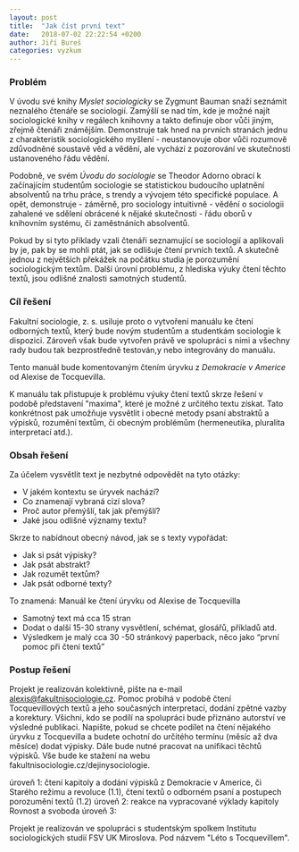 ```yaml
---
layout: post
title:  "Jak číst první text"
date:   2018-07-02 22:22:54 +0200
author: Jiří Bureš
categories: vyzkum
---
```

### Problém
V úvodu své knihy _Myslet sociologicky_ se Zygmunt Bauman snaží seznámit neznalého čtenáře se sociologií. Zamýšlí se nad tím, kde je možné najít sociologické knihy v regálech knihovny a takto definuje obor vůči jiným, zřejmě čtenáři známějším. Demonstruje tak hned na prvních stranách jednu z charakteristik sociologického myšlení - neustanovuje obor vůči rozumově zdůvodněné soustavě věd a vědění, ale vychází z pozorování ve skutečnosti ustanoveného řádu vědění. 

Podobně, ve svém _Úvodu do sociologie_ se Theodor Adorno obrací k začínajícím studentům sociologie se statistickou budoucího uplatnění absolventů na trhu práce, s trendy a vývojem této specifické populace. A opět, demonstruje - záměrně, pro sociology intuitivně - vědění o sociologii zahalené ve sdělení obrácené k nějaké skutečnosti - řádu oborů v knihovním systému, či zaměstnáních absolventů. 

Pokud by si tyto příklady vzali čtenáři seznamující se sociologií a aplikovali by je, pak by se mohli ptát, jak se odlišuje čtení prvních textů. A skutečně jednou z největších překážek na počátku studia je porozumění sociologickým textům. Další úrovní problému, z hlediska výuky čtení těchto textů, jsou odlišné znalosti samotných studentů.

### Cíl řešení
Fakultní sociologie, z. s. usiluje proto o vytvoření manuálu ke čtení odborných textů, který bude novým studentům a studentkám sociologie k dispozici. Zároveň však bude vytvořen právě ve spolupráci s nimi a všechny rady budou tak bezprostředně testován,y nebo integrovány do manuálu. 

Tento manuál bude komentovaným čtením úryvku z _Demokracie v Americe_ od Alexise de Tocquevilla. 

K manuálu tak přistupuje k problému výuky čtení textů skrze řešení v podobě představení "maxima", které je možné z určitého textu získat. Tato konkrétnost pak umožňuje vysvětlit i obecné metody psaní abstraktů a výpisků, rozumění textům, či obecným problémům (hermeneutika, pluralita interpretací atd.).

### Obsah řešení 

Za účelem vysvětlit text je nezbytné odpovědět na tyto otázky:
* V jakém kontextu se úryvek nachází?
* Co znamenají vybraná cizí slova? 
* Proč autor přemýšlí, tak jak přemýšlí? 
* Jaké jsou odlišné významy textu?

Skrze to nabídnout obecný návod, jak se s texty vypořádat: 
* Jak si psát výpisky?
* Jak psát abstrakt? 
* Jak rozumět textům?
* Jak psát odborné texty? 

To znamená: Manuál ke čtení úryvku od Alexise de Tocquevilla 
* Samotný text má cca 15 stran 
* Dodat o další 15-30 strany vysvětlení, schémat, glosářů, příkladů atd. 
* Výsledkem je malý cca 30 -50 stránkový paperback, něco jako “první pomoc při čtení textů”

### Postup řešení

Projekt je realizován kolektivně, pište na e-mail alexis@fakultnisociologie.cz. Pomoc probíhá v podobě čtení Tocquevillových textů a jeho současných interpretací, dodání zpětné vazby a korektury. Všichni, kdo se podílí na spolupráci bude přiznáno autorství ve výsledné publikaci. Napište, pokud se chcete podílet na čtení nějakého úryvku z Tocquevilla a budete ochotní do určitého termínu (měsíc až dva měsíce) dodat výpisky. Dále bude nutné pracovat na unifikaci těchtů výpisků. Vše bude ke stažení na webu fakultnisociologie.cz/dejinysociologie. 

úroveň 1: čtení kapitoly a dodání výpisků z Demokracie v Americe, či Starého režimu a revoluce (1.1), čtení textů o odborném psaní a postupech porozumění textů (1.2)
úroveň 2: reakce na vypracované výklady kapitoly Rovnost a svoboda 
úroveň 3: 

Projekt je realizován ve spolupráci s studentským spolkem Institutu sociologických studií FSV UK Miroslova. Pod názvem "Léto s Tocquevillem". 
